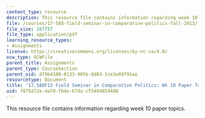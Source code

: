 ```yaml
---
content_type: resource
description: This resource file contains information regarding week 10 paper topics.
file: /courses/17-588-field-seminar-in-comparative-politics-fall-2013/f875d72eda70f6de67dacf5494854488_MIT17_588F13_Week10Paper.pdf
file_size: 267757
file_type: application/pdf
learning_resource_types:
- Assignments
license: https://creativecommons.org/licenses/by-nc-sa/4.0/
ocw_type: OCWFile
parent_title: Assignments
parent_type: CourseSection
parent_uid: d79b4108-0133-905b-8d83-1ce3e89f95ae
resourcetype: Document
title: '17.588F13 Field Seminar in Comparative Politics: Wk 10 Paper Topics'
uid: f875d72e-da70-f6de-67da-cf5494854488
---
```

This resource file contains information regarding week 10 paper topics.